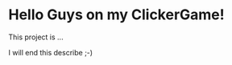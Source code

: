 <h1>Hello Guys on my ClickerGame! </h1>

<span>This project is ... </span>

I will end this describe ;-)
